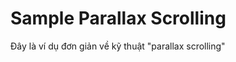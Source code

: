 Sample Parallax Scrolling
=========================
Đây là ví dụ đơn giản về kỹ thuật "parallax scrolling"
